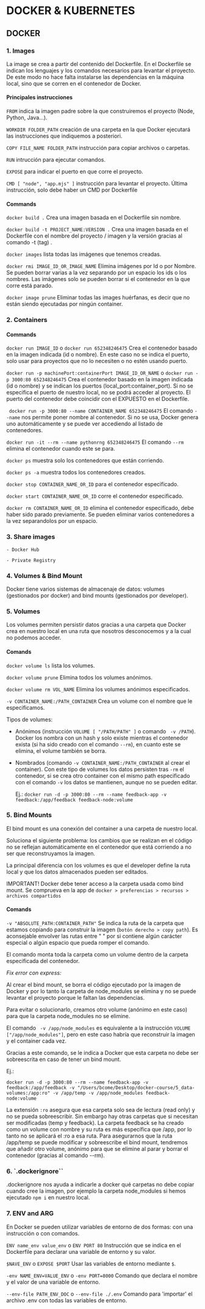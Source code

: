 # DOCKER & KUBERNETES

## DOCKER

### 1. Images

La image se crea a partir del contenido del Dockerfile.
En el Dockerfile se indican los lenguajes y los comandos necesarios para levantar el proyecto. De este modo no hace falta instalarse las dependencias en la máquina local, sino que se corren en el contenedor de Docker.

#### Principales instrucciones

` FROM ` indica la imagen padre sobre la que construiremos el proyecto (Node, Python, Java...).

` WORKDIR FOLDER_PATH ` creación de una carpeta en la que Docker ejecutará las instrucciones que indiquemos a posteriori.

` COPY FILE_NAME FOLDER_PATH ` instrucción para copiar archivos o carpetas.

` RUN ` intrucción para ejecutar comandos.

` EXPOSE ` para indicar el puerto en que corre el proyecto.

` CMD [ "node", "app.mjs" ] ` instrucción para levantar el proyecto. Última instrucción, solo debe haber un CMD por Dockerfile

#### Commands

` docker build . ` Crea una imagen basada en el Dockerfile sin nombre.

` docker build -t PROJECT_NAME:VERSION . ` Crea una imagen basada en el Dockerfile con el nombre del proyecto / imagen y la versión gracias al comando -t (tag) .

` docker images ` lista todas las imágenes que tenemos creadas.

` docker rmi IMAGE_ID_OR_IMAGE_NAME ` Elimina imágenes por Id o por Nombre. Se pueden borrar varias a la vez separando por un espacio los ids o los nombres. Las imágenes solo se pueden borrar si el contenedor en la que corre está parado.

` docker image prune ` Eliminar todas las images huérfanas, es decir que no están siendo ejecutadas por ningún container.

### 2. Containers

#### Commands

` docker run IMAGE_ID ` o ` docker run 652348246475 ` Crea el contenedor basado en la imagen indicada (id o nombre). En este caso no se indica el puerto, solo usar para proyectos que no lo necesiten o no estén usando puerto.

` docker run -p machinePort:containerPort IMAGE_ID_OR_NAME ` o  ` docker run -p 3000:80 652348246475 ` Crea el contenedor basado en la imagen indicada (id o nombre) y se indican los puertos (local_port:container_port). Si no se especifica el puerto de nuestro local, no se podrá acceder al proyecto. El puerto del contenedor debe coincidir con el EXPUESTO en el Dockerfile.

` docker run -p 3000:80 --name CONTAINER_NAME 652348246475` El comando ` --name ` nos permite poner nombre al contenedor. Si no se usa, Docker genera uno automáticamente y se puede ver accediendo al listado de contenedores.

` docker run -it --rm --name pythonrng 652348246475 ` El comando ` --rm ` elimina el contenedor cuando este se para.

` docker ps ` muestra solo los contenedores que están corriendo.

` docker ps -a ` muestra todos los contenedores creados.

` docker stop CONTAINER_NAME_OR_ID ` para el contenedor especificado.

` docker start CONTAINER_NAME_OR_ID ` corre el contenedor especificado.

` docker rm CONTAINER_NAME_OR_ID ` elimina el contenedor especificado, debe haber sido parado previamente. Se pueden eliminar varios contenedores a la vez separandolos por un espacio.

### 3. Share images

    - Docker Hub

    - Private Registry

### 4. Volumes & Bind Mount

Docker tiene varios sistemas de almacenaje de datos: volumes (gestionados por docker) and bind mounts (gestionados por developer).

### 5. Volumes

Los volumes permiten persistir datos gracias a una carpeta que Docker crea en nuestro local en una ruta que nosotros desconocemos y a la cual no podemos acceder.

#### Comands

` docker volume ls ` lista los volumes.

` docker volume prune ` Elimina todos los volumes anónimos.

` docker volume rm VOL_NAME ` Elimina los volumes anónimos especificados.

` -v CONTAINER_NAME:/PATH_CONTAINER ` Crea un volume con el nombre que le especificamos.

Tipos de volumes:

- Anónimos (instrucción `VOLUME [ "/PATH/PATH" ]` o comando ` -v /PATH`). Docker los nombra con un hash y solo existe mientras el contenedor exista (si ha sido creado con el comando `--rm`), en cuanto este se elimina, el volume también se borra.

- Nombrados (comando `-v CONTAINER_NAME:/PATH_CONTAINER` al crear el container). Con este tipo de volumes los datos persisten tras `-rm` el contenedor, si se crea otro container con el mismo path especificado con el comando `-v` los datos se mantienen, aunque no se pueden editar. 

    Ej.:
    ```docker run -d -p 3000:80 --rm --name feedback-app -v feedback:/app/feedback feedback-node:volume```

### 5. Bind Mounts

El bind mount es una conexión del container a una carpeta de nuestro local.

Soluciona el siguiente problema: los cambios que se realizan en el código no se reflejan automáticamente en el contenedor que está corriendo a no ser que reconstruyamos la imagen.

La principal diferencia con los volumes es que el developer define la ruta local y que los datos almacenados pueden ser editados.

IMPORTANT!
Docker debe tener acceso a la carpeta usada como bind mount.
Se comprueva en la app de ` docker > preferencias > recursos > archivos compartidos `

#### Comands

` -v "ABSOLUTE_PATH:CONTAINER_PATH" ` Se indica la ruta de la carpeta que estamos copiando para construir la imagen (` botón derecho > copy path `). Es aconsejable envolver las rutas entre " " por si contiene algún carácter especial o algún espacio que pueda romper el comando.

El comando monta toda la carpeta como un volume dentro de la carpeta especificada del contenedor.

*Fix error con express:* 

Al crear el bind mount, se borra el código ejecutado por la imagen de Docker y por lo tanto la carpeta de node_modules se elimina y no se puede levantar el proyecto porque le faltan las dependencias.

Para evitar o solucionarlo, creamos otro volume (anónimo en este caso) para que la carpeta node_modules no se elimine.

El comando ` -v /app/node_modules` es equivalente a la instrucción `VOLUME ["/app/node_modules"]`, pero en este caso habría que reconstruir la imagen y el container cada vez.

Gracias a este comando, se le indica a Docker que esta carpeta no debe ser sobreescrita en caso de tener un bind mount.

Ej.:

``` docker run -d -p 3000:80 --rm --name feedback-app -v feedback:/app/feedback -v "/Users/bcome/Desktop/docker-course/5_data-volumes:/app:ro" -v /app/temp -v /app/node_modules feedback-node:volume ```

La extensión `:ro` asegura que esa carpeta solo sea de lectura (read only) y no se pueda sobreescribir. Sin embargo hay otras carpetas que si necesitan ser modificadas (temp y feedback). La carpeta feedback se ha creado como un volume con nombre y su ruta es más específica que /app, por lo tanto no se aplicará el :ro a esa ruta. Para asegurarnos que la ruta /app/temp se puede modificar y sobreescribe el bind mount, tendremos que añadir otro volume, anónimo para que se elimine al parar y borrar el contenedor (gracias al comando --rm).

### 6. `.dockerignore``

.dockerignore nos ayuda a indicarle a docker qué carpetas no debe copiar cuando cree la imagen, por ejemplo la carpeta node_modules si hemos ejecutado `npm i` en nuestro local.

### 7. ENV and ARG

En Docker se pueden utilizar variables de entorno de dos formas: con una instrucción o con comandos.

` ENV name_env value_env ` o `ENV PORT 80` Instrucción que se indica en el Dockerfile para declarar una variable de entorno y su valor. 

` $NAVE_ENV ` o `EXPOSE $PORT` Usar las variables de entorno mediante `$`.

` -env NAME_ENV=VALUE_ENV ` o ` -env PORT=8000 ` Comando que declara el nombre y el valor de una variable de entorno. 

` --env-file PATH_ENV_DOC ` o ` --env-file ./.env ` Comando para 'importar' el archivo .env con todas las variables de entorno. 
